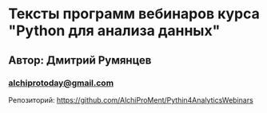 # Тексты программ вебинаров курса "Python для анализа данных"

## Автор: Дмитрий Румянцев
### alchiprotoday@gmail.com

Репозиторий: https://github.com/AlchiProMent/Pythin4AnalyticsWebinars

